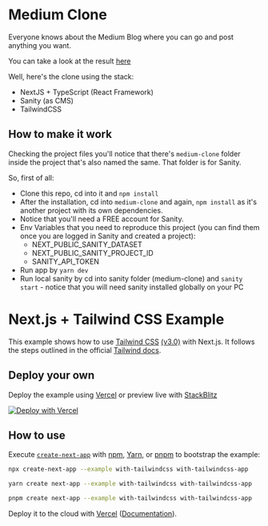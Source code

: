 # Medium Clone

Everyone knows about the Medium Blog where you can go and post anything you want.

You can take a look at the result [here](https://medium-clone-polescalera.vercel.app/)

Well, here's the clone using the stack:

- NextJS + TypeScript (React Framework)
- Sanity (as CMS)
- TailwindCSS 

## How to make it work

Checking the project files you'll notice that there's `medium-clone` folder inside the project that's also named the same.
That folder is for Sanity.

So, first of all:

- Clone this repo, cd into it and `npm install`
- After the installation, cd into `medium-clone` and again, `npm install` as it's another project with its own dependencies.
- Notice that you'll need a FREE account for Sanity.
- Env Variables that you need to reproduce this project (you can find them once you are logged in Sanity and created a project):
  - NEXT_PUBLIC_SANITY_DATASET
  - NEXT_PUBLIC_SANITY_PROJECT_ID
  - SANITY_API_TOKEN
- Run app by `yarn dev`
- Run local sanity by cd into sanity folder (medium-clone) and `sanity start` - notice that you will need sanity installed globally on your PC


# Next.js + Tailwind CSS Example

This example shows how to use [Tailwind CSS](https://tailwindcss.com/) [(v3.0)](https://tailwindcss.com/blog/tailwindcss-v3) with Next.js. It follows the steps outlined in the official [Tailwind docs](https://tailwindcss.com/docs/guides/nextjs).

## Deploy your own

Deploy the example using [Vercel](https://vercel.com?utm_source=github&utm_medium=readme&utm_campaign=next-example) or preview live with [StackBlitz](https://stackblitz.com/github/vercel/next.js/tree/canary/examples/with-tailwindcss)

[![Deploy with Vercel](https://vercel.com/button)](https://vercel.com/new/git/external?repository-url=https://github.com/vercel/next.js/tree/canary/examples/with-tailwindcss&project-name=with-tailwindcss&repository-name=with-tailwindcss)

## How to use

Execute [`create-next-app`](https://github.com/vercel/next.js/tree/canary/packages/create-next-app) with [npm](https://docs.npmjs.com/cli/init), [Yarn](https://yarnpkg.com/lang/en/docs/cli/create/), or [pnpm](https://pnpm.io) to bootstrap the example:

```bash
npx create-next-app --example with-tailwindcss with-tailwindcss-app
```

```bash
yarn create next-app --example with-tailwindcss with-tailwindcss-app
```

```bash
pnpm create next-app --example with-tailwindcss with-tailwindcss-app
```

Deploy it to the cloud with [Vercel](https://vercel.com/new?utm_source=github&utm_medium=readme&utm_campaign=next-example) ([Documentation](https://nextjs.org/docs/deployment)).
